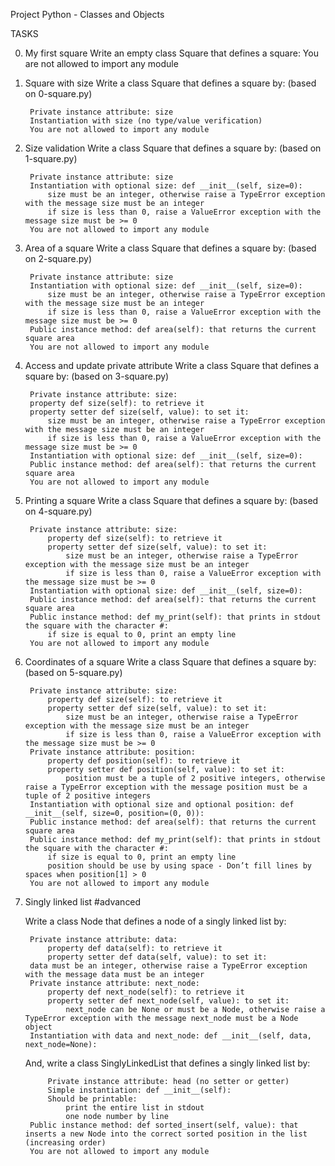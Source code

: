 Project Python - Classes and Objects

TASKS

0. My first square
    Write an empty class Square that defines a square:
        You are not allowed to import any module

1. Square with size
    Write a class Square that defines a square by: (based on 0-square.py)

        Private instance attribute: size
        Instantiation with size (no type/value verification)
        You are not allowed to import any module

2. Size validation
    Write a class Square that defines a square by: (based on 1-square.py)

        Private instance attribute: size
        Instantiation with optional size: def __init__(self, size=0):
            size must be an integer, otherwise raise a TypeError exception with the message size must be an integer
            if size is less than 0, raise a ValueError exception with the message size must be >= 0
        You are not allowed to import any module

3. Area of a square
    Write a class Square that defines a square by: (based on 2-square.py)

        Private instance attribute: size
        Instantiation with optional size: def __init__(self, size=0):
            size must be an integer, otherwise raise a TypeError exception with the message size must be an integer
            if size is less than 0, raise a ValueError exception with the message size must be >= 0
        Public instance method: def area(self): that returns the current square area
        You are not allowed to import any module

4. Access and update private attribute
    Write a class Square that defines a square by: (based on 3-square.py)

        Private instance attribute: size:
        property def size(self): to retrieve it
        property setter def size(self, value): to set it:
            size must be an integer, otherwise raise a TypeError exception with the message size must be an integer
            if size is less than 0, raise a ValueError exception with the message size must be >= 0
        Instantiation with optional size: def __init__(self, size=0):
        Public instance method: def area(self): that returns the current square area
        You are not allowed to import any module

5. Printing a square
    Write a class Square that defines a square by: (based on 4-square.py)

        Private instance attribute: size:
            property def size(self): to retrieve it
            property setter def size(self, value): to set it:
                size must be an integer, otherwise raise a TypeError exception with the message size must be an integer
                if size is less than 0, raise a ValueError exception with the message size must be >= 0
        Instantiation with optional size: def __init__(self, size=0):
        Public instance method: def area(self): that returns the current square area
        Public instance method: def my_print(self): that prints in stdout the square with the character #:
            if size is equal to 0, print an empty line
        You are not allowed to import any module

6. Coordinates of a square
    Write a class Square that defines a square by: (based on 5-square.py)

        Private instance attribute: size:
            property def size(self): to retrieve it
            property setter def size(self, value): to set it:
                size must be an integer, otherwise raise a TypeError exception with the message size must be an integer
                if size is less than 0, raise a ValueError exception with the message size must be >= 0
        Private instance attribute: position:
            property def position(self): to retrieve it
            property setter def position(self, value): to set it:
                position must be a tuple of 2 positive integers, otherwise raise a TypeError exception with the message position must be a tuple of 2 positive integers
        Instantiation with optional size and optional position: def __init__(self, size=0, position=(0, 0)):
        Public instance method: def area(self): that returns the current square area
        Public instance method: def my_print(self): that prints in stdout the square with the character #:
            if size is equal to 0, print an empty line
            position should be use by using space - Don’t fill lines by spaces when position[1] > 0
        You are not allowed to import any module

7. Singly linked list
#advanced

    Write a class Node that defines a node of a singly linked list by:

        Private instance attribute: data:
            property def data(self): to retrieve it
            property setter def data(self, value): to set it:
        data must be an integer, otherwise raise a TypeError exception with the message data must be an integer
        Private instance attribute: next_node:
            property def next_node(self): to retrieve it
            property setter def next_node(self, value): to set it:
                next_node can be None or must be a Node, otherwise raise a TypeError exception with the message next_node must be a Node object
        Instantiation with data and next_node: def __init__(self, data, next_node=None):

    And, write a class SinglyLinkedList that defines a singly linked list by:

            Private instance attribute: head (no setter or getter)
            Simple instantiation: def __init__(self):
            Should be printable:
                print the entire list in stdout
                one node number by line
        Public instance method: def sorted_insert(self, value): that inserts a new Node into the correct sorted position in the list (increasing order)
        You are not allowed to import any module
